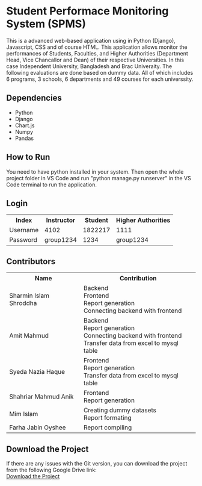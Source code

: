 # Student Performace Monitoring System (SPMS)
This is a advanced web-based application using in Python (Django), Javascript, CSS and of course HTML. 
This application allows monitor the performances of Students, Faculties, and Higher Authorities (Department Head, Vice Chancallor and Dean) of their respective Universities. 
In this case Independent University, Bangladesh and Brac Univeraity. The following evaluations are done based on dummy data. 
All of which includes 6 programs, 3 schools, 6 departments and 49 courses for each universsity.

## Dependencies

* Python
* Django
* Chart.js
* Numpy
* Pandas

## How to Run

You need to have python installed in your system. Then open the whole project folder in VS Code and run "python manage.py runserver" in the VS Code terminal to run the application.

## Login

<table>
  <tr>
    <th>Index</th>
    <th>Instructor</th>
    <th>Student</th>
    <th>Higher Authorities</th>
  </tr>
  <tr>
    <td>Username</td>
    <td>4102</td>
    <td>1822217</td>
    <td>1111</td>
  </tr>
  <tr>
    <td>Password</td>
    <td>group1234</td>
    <td>1234</td>
    <td>group1234</td>
  </tr>
</table>

## Contributors

<table>
  <tr>
    <th>Name</th>
    <th>Contribution</th>
  </tr>
  <tr>
    <td>Sharmin Islam Shroddha</td>
    <td>Backend <br> Frontend <br> Report generation <br> Connecting backend with frontend </td>
  </tr>
  <tr>
    <td>Amit Mahmud</td>
    <td>Backend <br> Report generation <br> Connecting backend with frontend <br> Transfer data from excel to mysql table</td>
  </tr>
  
  <tr>
    <td>Syeda Nazia Haque</td>
    <td>Frontend <br> Report generation <br> Transfer data from excel to mysql table </td>
  </tr>
  <tr>
    <td>Shahriar Mahmud Anik</td>
    <td>Frontend <br> Report generation</td>
  </tr>
  <tr>
    <td>Mim Islam</td>
    <td>Creating dummy datasets <br> Report formating</td>
  </tr>
  
  <tr>
    <td>Farha Jabin Oyshee</td>
    <td>Report compiling</td>
  </tr>
  
</table>

## Download the Project

If there are any issues with the Git version, you can download the project from the following Google Drive link:  
[Download the Project](https://drive.google.com/drive/folders/1K7rrC7msQJG913Fs-KMthFRd7S_kIOYg?usp=sharing)


